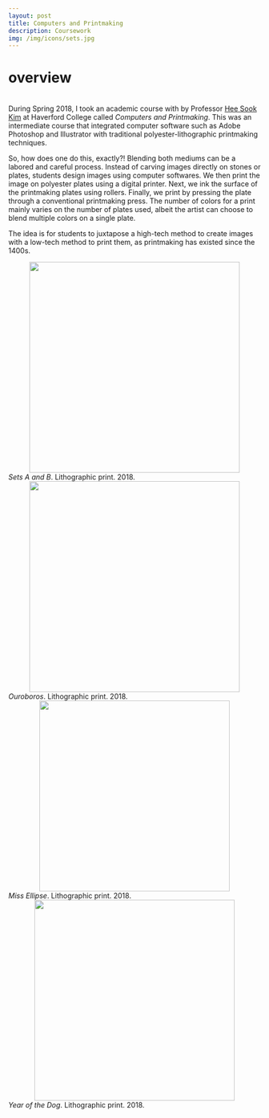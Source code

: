 ```yaml
---
layout: post
title: Computers and Printmaking
description: Coursework
img: /img/icons/sets.jpg
---
```


# overview
<br/> During Spring 2018, I took an academic course with by Professor [Hee Sook Kim](https://www.heesookkim.com/) at Haverford College called *Computers and Printmaking*. This was an intermediate course that integrated computer software such as Adobe Photoshop and Illustrator with traditional polyester-lithographic printmaking techniques.

 So, how does one do this, exactly?! Blending both mediums can be a labored and careful process. Instead of carving images directly on stones or plates, students design images using computer softwares. We then print the image on polyester plates using a digital printer. Next, we ink the surface of the printmaking plates using rollers. Finally, we print by pressing the plate through a conventional printmaking press. The number of colors for a print mainly varies on the number of plates used, albeit the artist can choose to blend multiple colors on a single plate.

The idea is for students to juxtapose a high-tech method to create images with a low-tech method to print them, as printmaking has existed since the 1400s.

<center><div class="img_row_5">
	<img class="col three" style="height:420px;" src="{{ site.baseurl }}/img/print/sets.jpg" alt="" />
</div></center>
<div class="col three caption">
	<i>Sets A and B</i>. Lithographic print. 2018. 
</div>

<center><div class="img_row_5">
	<img class="col three" style="height:420px;" src="{{ site.baseurl }}/img/print/Ouroboros.jpg" alt="" />
</div></center>
<div class="col three caption">
	<i>Ouroboros</i>. Lithographic print. 2018. 
</div>

<center><div class="img_row_5">
	<img class="col three" style="height:380px;" src="{{ site.baseurl }}/img/print/Miss_Ellipse.jpg" alt="" />
</div></center>
<div class="col three caption">
	<i>Miss Ellipse</i>. Lithographic print. 2018. 
</div>

<center><div class="img_row_6">
	<img class="col three" style="height:400px;" src="{{ site.baseurl }}/img/print/Year_Of_The_Dog.jpg" alt="" />
</div></center>
<div class="col three caption">
	<i>Year of the Dog</i>. Lithographic print. 2018. 
</div>